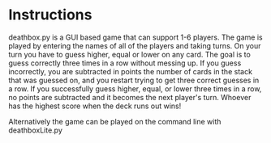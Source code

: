 # Instructions
deathbox.py is a GUI based game that can support 1-6 players. The game is played by entering the names of all of the players and taking turns. On your turn you have to guess higher, equal or lower on any card. The goal is to guess correctly three times in a row without messing up. If you guess incorrectly, you are subtracted in points the number of cards in the stack that was guessed on, and you restart trying to get three correct guesses in a row. If you successfully guess higher, equal, or lower three times in a row, no points are subtracted and it becomes the next player's turn. Whoever has the highest score when the deck runs out wins!

Alternatively the game can be played on the command line with deathboxLite.py
